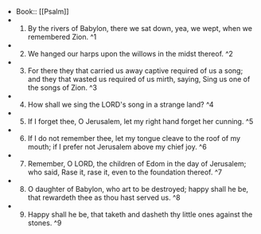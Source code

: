 - Book:: [[Psalm]]
- 1. By the rivers of Babylon, there we sat down, yea, we wept, when we remembered Zion. ^1
- 2. We hanged our harps upon the willows in the midst thereof. ^2
- 3. For there they that carried us away captive required of us a song; and they that wasted us required of us mirth, saying, Sing us one of the songs of Zion. ^3
- 4. How shall we sing the LORD's song in a strange land? ^4
- 5. If I forget thee, O Jerusalem, let my right hand forget her cunning. ^5
- 6. If I do not remember thee, let my tongue cleave to the roof of my mouth; if I prefer not Jerusalem above my chief joy. ^6
- 7. Remember, O LORD, the children of Edom in the day of Jerusalem; who said, Rase it, rase it, even to the foundation thereof. ^7
- 8. O daughter of Babylon, who art to be destroyed; happy shall he be, that rewardeth thee as thou hast served us. ^8
- 9. Happy shall he be, that taketh and dasheth thy little ones against the stones. ^9
